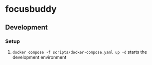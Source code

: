 # focusbuddy

## Development

### Setup

1. `docker compose -f scripts/docker-compose.yaml up -d` starts the development environment
